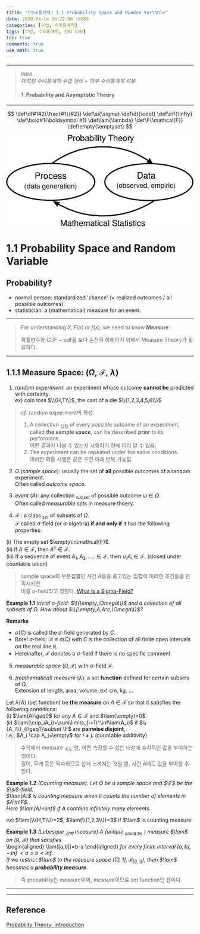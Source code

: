 ```yaml
---
title: "[수리통계학] 1.1 Probability Space and Random Variable"
date: 2020-04-14 16:22:00 +0800
categories: [수업, 수리통계학]
tags: [수업, 수리통계학, 강의 리뷰]
toc: true
comments: true
use_math: true  	
---
```




***

> *Intro.*  
> *대학원 수리통계학 수업 정리 + 학부 수리통계학 리뷰*   
>
> #### 1. Probability and Asymptotic Theory

***

$$
\def\df#1#2{\frac{#1}{#2}}
\def\si{\sigma}
\def\dt{\cdot}
\def\inf{\infty}
\def\bold#1{\boldsymbol #1}
\def\lam{\lambda}
\def\F{\mathcal{F}}
\def\empty{\emptyset}
$$

![관계](\assets\img\수통\relationship.png)  

# **1.1 Probability Space and Random Variable**

## **Probability?**

- normal person: standardized 'chance' (= realized outcomes / all possible outcomes).
- statistician: a (mathematical) measure for an event.

***

> For understanding $X,\;F(x)\;or\;f(x)$, we need to know **Measure**.  
>
> 확률변수와 CDF ~ pdf를 보다 온전히 이해하기 위해서 Measure Theory가 필요하다.

***

## 1.1.1 Measure Space: $(\Omega,\;\mathcal{F},\;\lambda)$

1) *random experiment*: an experiment whose outcome **cannot be** predicted with certainty.  
*ex*) coin toss $\\{H,T\\}$, the cast of a die $\\{1,2,3,4,5,6\\}$

> *cf*. random experiment의 특성.
>
> 1. A collection <sub>집합</sub> of every possible outcome of an experiment,  
>    called **the sample space**, can be described **prior** to its performace.   
>    어떤 결과가 나올 수 있는지 시행하기 전에 미리 알 수 있음. 
> 2. The experiment can be repeated under the same conditions.   
>    이러한 확률 시행은 같은 조건 아래 반복 가능함.

2) $\Omega$ (*sample space*):  usually the set of **all** possible outcomes of a random experiment.  
Often called *outcome space*.

3) *event* ($A$): any collection <sub>*subset*</sub> of possible outcome $\omega\in\Omega$.   
Often called *measurable sets* in measure thoery. 

4) $\mathcal{F}$ : a class <sub>*set*</sub> of subsets of $\Omega$.   
$\mathcal{F}$ called $\sigma$-field (or $\sigma$-algebra) **if and only if** it has the following properties:  

(i) The empty set $\empty\in\mathcal{F}$.   
(ii) If $A\in\mathcal{F}$, then $A^c\in\mathcal{F}$.  
(iii) If a sequence of event $A_1,A_2,...,\in\mathcal{F}$, then $\cup_iA_i\in\mathcal{F}$. (closed under countable union) 

> sample space의 부분집합인 사건 $A$들을 품고있는 집합이 이러한 조건들을 만족시키면  
> 이를 $\sigma$-field라고 칭한다. [What is a Sigma-Field?](https://www.thoughtco.com/sigma-field-3126572)

**Example 1.1** *trivial $\sigma$-field: $\\{\empty,\Omega\\}$ and a collection of all subsets of $\Omega$.*
*How about $\\{\empty,A,A^c,\Omega\\}$?*

**Remarks**

- $\sigma(C)$ is called the $\sigma$-field generated by $C$. 
- Borel $\sigma$-field: $\mathcal{B}\equiv\sigma(C)\;with\;C$ is the collection of all finite open intervals on the real line $\mathbb{R}$.
- Hereinafter, $\mathcal{F}$ denotes a $\sigma$-field if there is no specific comment. 

5) *measurable space* $(\Omega,\mathcal{F})$ with $\sigma$-field $\mathcal{F}$.

6) *(mathematical) measure* ($\lambda$): a set **function** defined for certain subsets of $\Omega$.  
Extension of length, area, volume. *ex*) cm, kg, ... 

Let $\lambda(A)$ (set function) be **the measure** on $A\in\mathcal{F}$ so that it satisfies the following conditions:  
(i) $\lam(A)\geq0$ for any $A\in\mathcal{F}$ and $\lam(\empty)=0$.  
(ii) $\lam(\cup_iA_i)=\sum\limits_{i=1}^\inf\lam(A_i)$ if $\\{A_i\\}_{i\geq1}\subset \F$ are **pairwise disjoint**,  
i.e., $A_i \cap A_j=\empty$ for $i\neq j$. (countable additivity)

> 수학에서 measure <sub>측도</sub> 란, 어떤 측정할 수 있는 대상에 수치적인 값을 부여하는 것이다.  
> 길이, 무게 등은 익숙하므로 쉽게 느껴지는 것일 뿐, 사건 $A$에도 값을 부여할 수 있다.  

**Example 1.2** *(Counting measure). Let $\Omega$ be a sample space and $\F$ be the $\si$-field.  
$\lam(A)$ is counting measure when it counts the number of elements in $A\in\F$.  
Here $\lam(A)=\inf$ if $A$ contains infinitely many elements.*

*ex*) $\lam(\\{H,T\\})=2$, $\lam(\\{1,2,3\\})=3$ if $\lam$ is counting measure. 

**Example 1.3** *(Lebesque <sub>르벡</sub> measure) A (unique <sub>could be</sub> ) measure $\lam$ on $(\mathbb{R},\mathcal{B})$ that satisfies*  
\begin{aligned} 
\lam([a,b])=b-a 
\end{aligned} 
*for every finite interval $[a,b],\;-\inf<a \leq b<\inf$.  
If we restrict $\lam$ to the measure space $([0,1],\mathcal{B}_{[0,1]})$, then $\lam$ becomes a **probability measure**.*

> 즉 probability는 measure이며, measure이므로 set function인 셈이다.

***



***

## **Reference**

[Probability Theory: Introduction](https://www.bauer.uh.edu/rsusmel/phd/sR-0.pdf)





